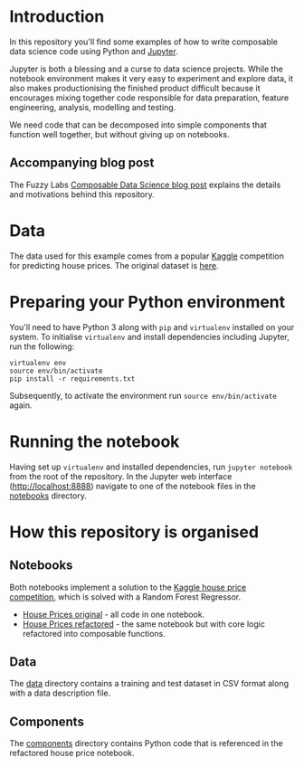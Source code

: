 # Introduction

In this repository you'll find some examples of how to write composable data science code using Python and [Jupyter](https://jupyter.org).

Jupyter is both a blessing and a curse to data science projects. While the notebook environment makes it very easy to experiment and explore data, it also makes productionising the finished product difficult because it encourages mixing together code responsible for data preparation, feature engineering, analysis, modelling and testing.

We need code that can be decomposed into simple components that function well together, but without giving up on notebooks. 

## Accompanying blog post

The Fuzzy Labs [Composable Data Science blog post](http://fuzzylabs.ai/blog/composable-data-science) explains the details and motivations behind this repository.

# Data

The data used for this example comes from a popular [Kaggle](https://kaggle.com) competition for predicting house prices. The original dataset is [here](https://www.kaggle.com/c/house-prices-advanced-regression-techniques/data).

# Preparing your Python environment

You'll need to have Python 3 along with `pip` and `virtualenv` installed on your system. To initialise `virtualenv` and install dependencies including Jupyter, run the following:

```
virtualenv env
source env/bin/activate
pip install -r requirements.txt
```

Subsequently, to activate the environment run `source env/bin/activate` again.

# Running the notebook

Having set up `virtualenv` and installed dependencies, run `jupyter notebook` from the root of the repository. In the Jupyter web interface ([http://localhost:8888](http://localhost:8888)) navigate to one of the notebook files in the [notebooks](notebooks/) directory.

# How this repository is organised

## Notebooks

Both notebooks implement a solution to the [Kaggle house price competition](https://www.kaggle.com/c/house-prices-advanced-regression-techniques), which is solved with a Random Forest Regressor.

* [House Prices original](notebooks/house-prices-original.ipynb) - all code in one notebook.
* [House Prices refactored](notebooks/house-prices-refactored.ipynb) - the same notebook but with core logic refactored into composable functions.

## Data

The [data](data/) directory contains a training and test dataset in CSV format along with a data description file.

## Components

The [components](components/) directory contains Python code that is referenced in the refactored house price notebook.
